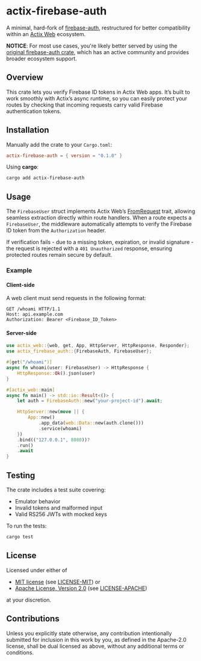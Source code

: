 # actix-firebase-auth

A minimal, hard-fork of [firebase-auth](https://github.com/trchopan/firebase-auth), restructured for better compatibility within an [Actix Web](https://actix.rs/docs) ecosystem.

**NOTICE**: For most use cases, you're likely better served by using the [original firebase-auth crate](https://github.com/trchopan/firebase-auth), which has an active community and provides broader ecosystem support.

## Overview

This crate lets you verify Firebase ID tokens in Actix Web apps. It’s built to work smoothly with Actix’s async runtime, so you can easily protect your routes by checking that incoming requests carry valid Firebase authentication tokens.

## Installation

Manually add the crate to your `Cargo.toml`:

```toml
actix-firebase-auth = { version = "0.1.0" }
```

Using **cargo**:

```bash
cargo add actix-firebase-auth
```

## Usage

The `FirebaseUser` struct implements Actix Web’s [FromRequest](https://docs.rs/actix-web/latest/actix_web/trait.FromRequest.html) trait, allowing seamless extraction directly within route handlers. When a route expects a `FirebaseUser`, the middleware automatically attempts to verify the Firebase ID token from the `Authorization` header.

If verification fails - due to a missing token, expiration, or invalid signature - the request is rejected with a `401 Unauthorized` response, ensuring protected routes remain secure by default.

### Example

#### Client-side

A web client must send requests in the following format:

```http
GET /whoami HTTP/1.1
Host: api.example.com
Authorization: Bearer <Firebase_ID_Token>
```

#### Server-side

```rust
use actix_web::{web, get, App, HttpServer, HttpResponse, Responder};
use actix_firebase_auth::{FirebaseAuth, FirebaseUser};

#[get("/whoami")]
async fn whoami(user: FirebaseUser) -> HttpResponse {
    HttpResponse::Ok().json(user)
}

#[actix_web::main]
async fn main() -> std::io::Result<()> {
    let auth = FirebaseAuth::new("your-project-id").await;

    HttpServer::new(move || {
        App::new()
            .app_data(web::Data::new(auth.clone()))
            .service(whoami)
    })
    .bind(("127.0.0.1", 8080))?
    .run()
    .await
}
```

## Testing

The crate includes a test suite covering:

- Emulator behavior
- Invalid tokens and malformed input
- Valid RS256 JWTs with mocked keys

To run the tests:

```bash
cargo test
```

## License

Licensed under either of

- [MIT license](https://spdx.org/licenses/MIT.html) (see [LICENSE-MIT](/LICENSE-MIT)) or
- [Apache License, Version 2.0](https://spdx.org/licenses/Apache-2.0.html) (see [LICENSE-APACHE](/LICENSE-APACHE))

at your discretion.

## Contributions

Unless you explicitly state otherwise, any contribution intentionally submitted for inclusion in this work by you, as defined in the Apache-2.0 license, shall be dual licensed as above, without any additional terms or conditions.
